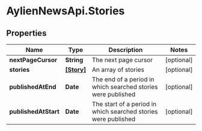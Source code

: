 # AylienNewsApi.Stories

## Properties

Name | Type | Description | Notes
------------ | ------------- | ------------- | -------------
**nextPageCursor** | **String** | The next page cursor | [optional] 
**stories** | [**[Story]**](Story.md) | An array of stories | [optional] 
**publishedAtEnd** | **Date** | The end of a period in which searched stories were published | [optional] 
**publishedAtStart** | **Date** | The start of a period in which searched stories were published | [optional] 


